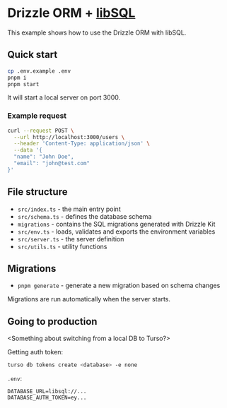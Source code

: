 # Drizzle ORM + [libSQL](https://libsql.org/)

This example shows how to use the Drizzle ORM with libSQL.

## Quick start

```bash
cp .env.example .env
pnpm i
pnpm start
```

It will start a local server on port 3000.

### Example request

```bash
curl --request POST \
  --url http://localhost:3000/users \
  --header 'Content-Type: application/json' \
  --data '{
  "name": "John Doe",
  "email": "john@test.com"
}'
```

## File structure

- `src/index.ts` - the main entry point
- `src/schema.ts` - defines the database schema
- `migrations` - contains the SQL migrations generated with Drizzle Kit
- `src/env.ts` - loads, validates and exports the environment variables
- `src/server.ts` - the server definition
- `src/utils.ts` - utility functions

## Migrations

- `pnpm generate` - generate a new migration based on schema changes

Migrations are run automatically when the server starts.

## Going to production

<Something about switching from a local DB to Turso?>

Getting auth token:

```bash
turso db tokens create <database> -e none
```

`.env`:

```plain
DATABASE_URL=libsql://...
DATABASE_AUTH_TOKEN=ey...
```
